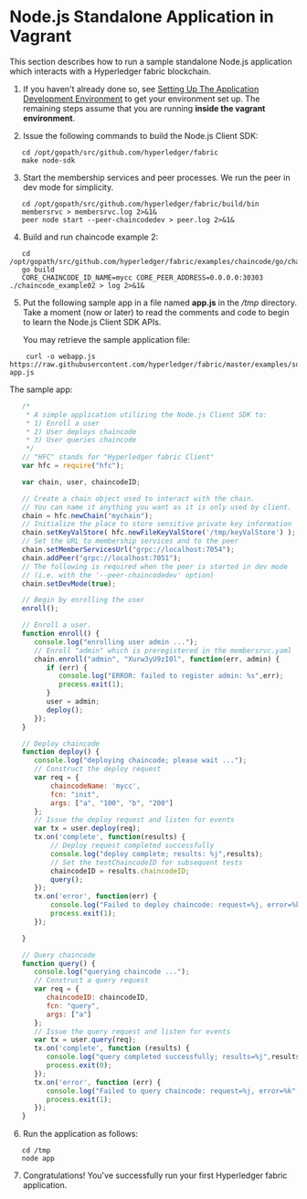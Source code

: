# Node.js Standalone Application in Vagrant

This section describes how to run a sample standalone Node.js application which interacts with a Hyperledger fabric blockchain.

1. If you haven't already done so, see [Setting Up The Application Development Environment](app-developer-env-setup.md) to get your environment set up.  The remaining steps assume that you are running **inside the vagrant environment**.

2. Issue the following commands to build the Node.js Client SDK:

```
   cd /opt/gopath/src/github.com/hyperledger/fabric
   make node-sdk
```

3. Start the membership services and peer processes.  We run the peer in dev mode for simplicity.

```
   cd /opt/gopath/src/github.com/hyperledger/fabric/build/bin
   membersrvc > membersrvc.log 2>&1&
   peer node start --peer-chaincodedev > peer.log 2>&1&
```

4. Build and run chaincode example 2:

```
   cd /opt/gopath/src/github.com/hyperledger/fabric/examples/chaincode/go/chaincode_example02
   go build
   CORE_CHAINCODE_ID_NAME=mycc CORE_PEER_ADDRESS=0.0.0.0:30303 ./chaincode_example02 > log 2>&1&
```

5. Put the following sample app in a file named **app.js** in the */tmp* directory.  Take a moment (now or later) to read the comments and code to begin to learn the Node.js Client SDK APIs.

   You may retrieve the sample application file:
```
    curl -o webapp.js https://raw.githubusercontent.com/hyperledger/fabric/master/examples/sdk/node/standalone-app.js
```
   The sample app:

```javascript
   /*
    * A simple application utilizing the Node.js Client SDK to:
    * 1) Enroll a user
    * 2) User deploys chaincode
    * 3) User queries chaincode
    */
   // "HFC" stands for "Hyperledger fabric Client"
   var hfc = require("hfc");

   var chain, user, chaincodeID;

   // Create a chain object used to interact with the chain.
   // You can name it anything you want as it is only used by client.
   chain = hfc.newChain("mychain");
   // Initialize the place to store sensitive private key information
   chain.setKeyValStore( hfc.newFileKeyValStore('/tmp/keyValStore') );
   // Set the URL to membership services and to the peer
   chain.setMemberServicesUrl("grpc://localhost:7054");
   chain.addPeer("grpc://localhost:7051");
   // The following is required when the peer is started in dev mode
   // (i.e. with the '--peer-chaincodedev' option)
   chain.setDevMode(true);

   // Begin by enrolling the user
   enroll();

   // Enroll a user.
   function enroll() {
      console.log("enrolling user admin ...");
      // Enroll "admin" which is preregistered in the membersrvc.yaml
      chain.enroll("admin", "Xurw3yU9zI0l", function(err, admin) {
         if (err) {
            console.log("ERROR: failed to register admin: %s",err);
            process.exit(1);
         }
         user = admin;
         deploy();
      });
   }

   // Deploy chaincode
   function deploy() {
      console.log("deploying chaincode; please wait ...");
      // Construct the deploy request
      var req = {
          chaincodeName: 'mycc',
          fcn: "init",
          args: ["a", "100", "b", "200"]
      };
      // Issue the deploy request and listen for events
      var tx = user.deploy(req);
      tx.on('complete', function(results) {
          // Deploy request completed successfully
          console.log("deploy complete; results: %j",results);
          // Set the testChaincodeID for subsequent tests
          chaincodeID = results.chaincodeID;
          query();
      });
      tx.on('error', function(err) {
          console.log("Failed to deploy chaincode: request=%j, error=%k",req,err);
          process.exit(1);
      });

   }

   // Query chaincode
   function query() {
      console.log("querying chaincode ...");
      // Construct a query request
      var req = {
         chaincodeID: chaincodeID,
         fcn: "query",
         args: ["a"]
      };
      // Issue the query request and listen for events
      var tx = user.query(req);
      tx.on('complete', function (results) {
         console.log("query completed successfully; results=%j",results);
         process.exit(0);
      });
      tx.on('error', function (err) {
         console.log("Failed to query chaincode: request=%j, error=%k",req,err);
         process.exit(1);
      });
   }
```

6. Run the application as follows:

```
   cd /tmp
   node app
```

7. Congratulations!  You've successfully run your first Hyperledger fabric application.

